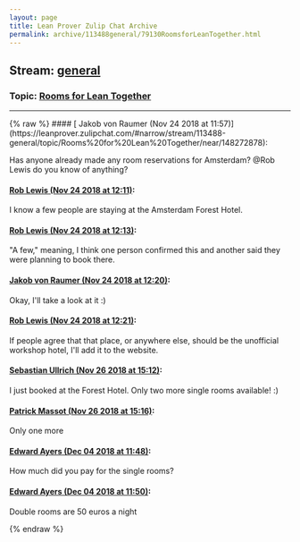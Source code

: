 ```yaml
---
layout: page
title: Lean Prover Zulip Chat Archive 
permalink: archive/113488general/79130RoomsforLeanTogether.html
---
```


## Stream: [general](https://leanprover-community.github.io/archive/113488general/index.html)
### Topic: [Rooms for Lean Together](https://leanprover-community.github.io/archive/113488general/79130RoomsforLeanTogether.html)

---

<base href="https://leanprover.zulipchat.com">
{% raw %}
#### [ Jakob von Raumer (Nov 24 2018 at 11:57)](https://leanprover.zulipchat.com/#narrow/stream/113488-general/topic/Rooms%20for%20Lean%20Together/near/148272878):
<p>Has anyone already made any room reservations for Amsterdam? <span class="user-mention" data-user-id="110596">@Rob Lewis</span> do you know of anything?</p>

#### [ Rob Lewis (Nov 24 2018 at 12:11)](https://leanprover.zulipchat.com/#narrow/stream/113488-general/topic/Rooms%20for%20Lean%20Together/near/148273364):
<p>I know a few people are staying at the Amsterdam Forest Hotel.</p>

#### [ Rob Lewis (Nov 24 2018 at 12:13)](https://leanprover.zulipchat.com/#narrow/stream/113488-general/topic/Rooms%20for%20Lean%20Together/near/148273420):
<p>"A few," meaning, I think one person confirmed this and another said they were planning to book there.</p>

#### [ Jakob von Raumer (Nov 24 2018 at 12:20)](https://leanprover.zulipchat.com/#narrow/stream/113488-general/topic/Rooms%20for%20Lean%20Together/near/148273653):
<p>Okay, I'll take a look at it :)</p>

#### [ Rob Lewis (Nov 24 2018 at 12:21)](https://leanprover.zulipchat.com/#narrow/stream/113488-general/topic/Rooms%20for%20Lean%20Together/near/148273675):
<p>If people agree that that place, or anywhere else, should be the unofficial workshop hotel, I'll add it to the website.</p>

#### [ Sebastian Ullrich (Nov 26 2018 at 15:12)](https://leanprover.zulipchat.com/#narrow/stream/113488-general/topic/Rooms%20for%20Lean%20Together/near/148369129):
<p>I just booked at the Forest Hotel. Only two more single rooms available! :)</p>

#### [ Patrick Massot (Nov 26 2018 at 15:16)](https://leanprover.zulipchat.com/#narrow/stream/113488-general/topic/Rooms%20for%20Lean%20Together/near/148369336):
<p>Only one more</p>

#### [ Edward Ayers (Dec 04 2018 at 11:48)](https://leanprover.zulipchat.com/#narrow/stream/113488-general/topic/Rooms%20for%20Lean%20Together/near/150837998):
<p>How much did you pay for the single rooms?</p>

#### [ Edward Ayers (Dec 04 2018 at 11:50)](https://leanprover.zulipchat.com/#narrow/stream/113488-general/topic/Rooms%20for%20Lean%20Together/near/150838075):
<p>Double rooms are 50 euros a night</p>


{% endraw %}
